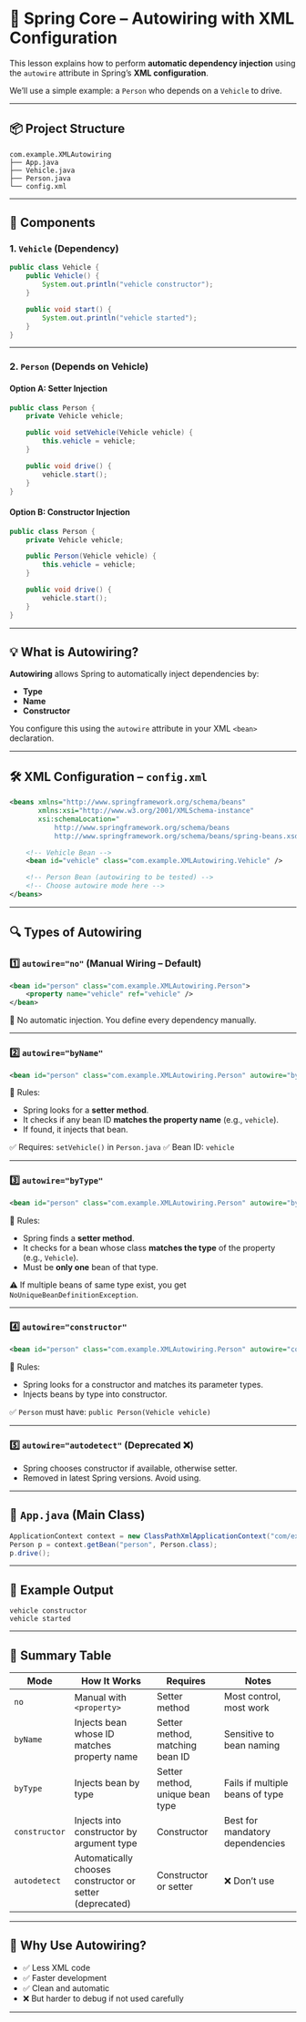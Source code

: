 # 🌿 Spring Core – Autowiring with XML Configuration

This lesson explains how to perform **automatic dependency injection** using the `autowire` attribute in Spring’s **XML configuration**.

We’ll use a simple example: a `Person` who depends on a `Vehicle` to drive.

---

## 📦 Project Structure

```
com.example.XMLAutowiring
├── App.java
├── Vehicle.java
├── Person.java
└── config.xml
```

---

## 🧱 Components

### 1. `Vehicle` (Dependency)

```java
public class Vehicle {
    public Vehicle() {
        System.out.println("vehicle constructor");
    }

    public void start() {
        System.out.println("vehicle started");
    }
}
```

---

### 2. `Person` (Depends on Vehicle)

#### Option A: Setter Injection

```java
public class Person {
    private Vehicle vehicle;

    public void setVehicle(Vehicle vehicle) {
        this.vehicle = vehicle;
    }

    public void drive() {
        vehicle.start();
    }
}
```

#### Option B: Constructor Injection

```java
public class Person {
    private Vehicle vehicle;

    public Person(Vehicle vehicle) {
        this.vehicle = vehicle;
    }

    public void drive() {
        vehicle.start();
    }
}
```

---

## 💡 What is Autowiring?

**Autowiring** allows Spring to automatically inject dependencies by:

* **Type**
* **Name**
* **Constructor**

You configure this using the `autowire` attribute in your XML `<bean>` declaration.

---

## 🛠 XML Configuration – `config.xml`

```xml
<beans xmlns="http://www.springframework.org/schema/beans"
       xmlns:xsi="http://www.w3.org/2001/XMLSchema-instance"
       xsi:schemaLocation="
           http://www.springframework.org/schema/beans
           http://www.springframework.org/schema/beans/spring-beans.xsd">

    <!-- Vehicle Bean -->
    <bean id="vehicle" class="com.example.XMLAutowiring.Vehicle" />

    <!-- Person Bean (autowiring to be tested) -->
    <!-- Choose autowire mode here -->
</beans>
```

---

## 🔍 Types of Autowiring

### 1️⃣ `autowire="no"` (Manual Wiring – Default)

```xml
<bean id="person" class="com.example.XMLAutowiring.Person">
    <property name="vehicle" ref="vehicle" />
</bean>
```

📌 No automatic injection. You define every dependency manually.

---

### 2️⃣ `autowire="byName"`

```xml
<bean id="person" class="com.example.XMLAutowiring.Person" autowire="byName" />
```

🔧 Rules:

* Spring looks for a **setter method**.
* It checks if any bean ID **matches the property name** (e.g., `vehicle`).
* If found, it injects that bean.

✅ Requires: `setVehicle()` in `Person.java`
✅ Bean ID: `vehicle`

---

### 3️⃣ `autowire="byType"`

```xml
<bean id="person" class="com.example.XMLAutowiring.Person" autowire="byType" />
```

🔧 Rules:

* Spring finds a **setter method**.
* It checks for a bean whose class **matches the type** of the property (e.g., `Vehicle`).
* Must be **only one** bean of that type.

⚠️ If multiple beans of same type exist, you get `NoUniqueBeanDefinitionException`.

---

### 4️⃣ `autowire="constructor"`

```xml
<bean id="person" class="com.example.XMLAutowiring.Person" autowire="constructor" />
```

🔧 Rules:

* Spring looks for a constructor and matches its parameter types.
* Injects beans by type into constructor.

✅ `Person` must have: `public Person(Vehicle vehicle)`

---

### 5️⃣ `autowire="autodetect"` (Deprecated ❌)

* Spring chooses constructor if available, otherwise setter.
* Removed in latest Spring versions. Avoid using.

---

## 🚀 `App.java` (Main Class)

```java
ApplicationContext context = new ClassPathXmlApplicationContext("com/example/XMLAutowiring/config.xml");
Person p = context.getBean("person", Person.class);
p.drive();
```

---

## 🧪 Example Output

```
vehicle constructor
vehicle started
```

---

## 📌 Summary Table

| Mode          | How It Works                                             | Requires                        | Notes                           |
| ------------- | -------------------------------------------------------- | ------------------------------- | ------------------------------- |
| `no`          | Manual with `<property>`                                 | Setter method                   | Most control, most work         |
| `byName`      | Injects bean whose ID matches property name              | Setter method, matching bean ID | Sensitive to bean naming        |
| `byType`      | Injects bean by type                                     | Setter method, unique bean type | Fails if multiple beans of type |
| `constructor` | Injects into constructor by argument type                | Constructor                     | Best for mandatory dependencies |
| `autodetect`  | Automatically chooses constructor or setter (deprecated) | Constructor or setter           | ❌ Don’t use                     |

---

## 🧠 Why Use Autowiring?

* ✅ Less XML code
* ✅ Faster development
* ✅ Clean and automatic
* ❌ But harder to debug if not used carefully

---
